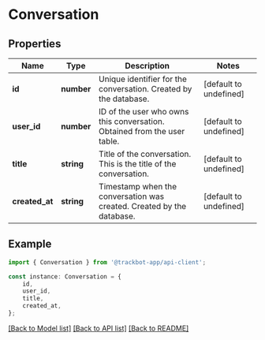 # Conversation


## Properties

Name | Type | Description | Notes
------------ | ------------- | ------------- | -------------
**id** | **number** | Unique identifier for the conversation. Created by the database. | [default to undefined]
**user_id** | **number** | ID of the user who owns this conversation. Obtained from the user table. | [default to undefined]
**title** | **string** | Title of the conversation. This is the title of the conversation. | [default to undefined]
**created_at** | **string** | Timestamp when the conversation was created. Created by the database. | [default to undefined]

## Example

```typescript
import { Conversation } from '@trackbot-app/api-client';

const instance: Conversation = {
    id,
    user_id,
    title,
    created_at,
};
```

[[Back to Model list]](../README.md#documentation-for-models) [[Back to API list]](../README.md#documentation-for-api-endpoints) [[Back to README]](../README.md)
